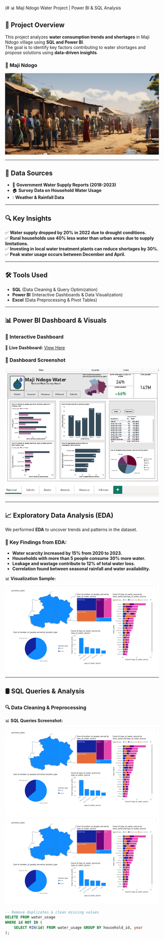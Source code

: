 (# 📊 Maji Ndogo Water Project | Power BI & SQL Analysis  

## 📌 Project Overview  
This project analyzes **water consumption trends and shortages** in Maji Ndogo village using **SQL and Power BI**.  
The goal is to identify key factors contributing to water shortages and propose solutions using **data-driven insights**.  

### 📸 **Maji Ndogo**  
![Power BI Dashboard](https://github.com/Inibillion/Maji-Ndogo-Water-project/blob/main/Maji_Ndogo.PNG)

---

## 📂 Data Sources  
- 📄 **Government Water Supply Reports (2018-2023)**  
- 🏠 **Survey Data on Household Water Usage**  
- 💧 **Weather & Rainfall Data**  

---

## 🔍 Key Insights  
✅ **Water supply dropped by 20% in 2022 due to drought conditions.**  
✅ **Rural households use 40% less water than urban areas due to supply limitations.**  
✅ **Investing in local water treatment plants can reduce shortages by 30%.**  
✅ **Peak water usage occurs between December and April.**  

---

## 🛠 Tools Used  
- **SQL** (Data Cleaning & Query Optimization)  
- **Power BI** (Interactive Dashboards & Data Visualization)  
- **Excel** (Data Preprocessing & Pivot Tables)  

---

## 📊 Power BI Dashboard & Visuals  
### 📌 **Interactive Dashboard**  
🔗 **Live Dashboard:** [View Here](https://yourpowerbidashboard.com)  

### 📸 **Dashboard Screenshot**  
![Power BI Dashboard](https://github.com/Inibillion/Maji-Ndogo-Water-project/blob/main/Maji%20Ndogo%20first.png)  

---

## 📈 Exploratory Data Analysis (EDA)  
We performed **EDA** to uncover trends and patterns in the dataset.  
### 🔹 **Key Findings from EDA:**  
- **Water scarcity increased by 15% from 2020 to 2023.**  
- **Households with more than 5 people consume 30% more water.**  
- **Leakage and wastage contribute to 12% of total water loss.**  
- **Correlation found between seasonal rainfall and water availability.**  

📊 **Visualization Sample:**  
![Data Distribution](https://github.com/Inibillion/Maji-Ndogo-Water-project/blob/main/Dashboard%203.jpg)  

---

## 🛢️ SQL Queries & Analysis  
### **🔍 Data Cleaning & Preprocessing**  

📊 **SQL Queries Screenshot:**  
![Data Distribution](https://github.com/Inibillion/Maji-Ndogo-Water-project/blob/main/Dashboard%203.jpg)  
![Data Distribution](https://github.com/Inibillion/Maji-Ndogo-Water-project/blob/main/Dashboard%203.jpg) 

```sql
-- Remove duplicates & clean missing values
DELETE FROM water_usage
WHERE id NOT IN (
    SELECT MIN(id) FROM water_usage GROUP BY household_id, year
);
